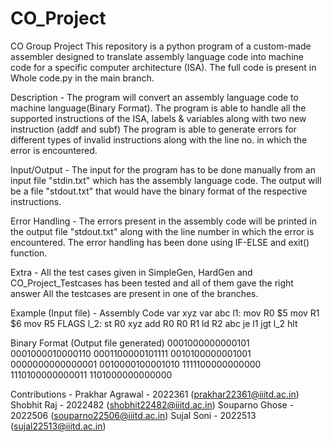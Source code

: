 # CO_Project
CO Group Project
This repository is a python program of a custom-made assembler designed to translate assembly language code into machine code for a specific 
computer architecture (ISA).
The full code is present in Whole code.py in the main branch.

Description - 
The program will convert an assembly language code to machine language(Binary Format). 
The program is able to handle all the supported instructions of the ISA, labels & variables along with two new instruction (addf and subf)
The program is able to generate errors for different types of invalid instructions along with the line no. in
which the error is encountered.

Input/Output - 
The input for the program has to be done manually from an input file "stdin.txt" which has the assembly language code.
The output will be a file "stdout.txt" that would have the binary format of the respective instructions.

Error Handling - 
The errors present in the assembly code will be printed in the output file "stdout.txt" along with the line number in which the error is
encountered. 
The error handling has been done using IF-ELSE and exit() function.

Extra - 
All the test cases given in SimpleGen, HardGen and CO_Project_Testcases has been tested and all of them gave the right answer
All the testcases are present in one of the branches.

Example (Input file) - 
Assembly Code
var xyz
var abc
l1: mov R0 $5
mov R1 $6
mov R5 FLAGS
l_2:	st R0 xyz
	add R0 R0 R1
	ld R2 abc
	je l1
	jgt l_2
hlt

Binary Format (Output file generated)
0001000000000101
0001000010000110
0001100000101111
0010100000001001
0000000000000001
0010000100001010
1111100000000000
1110100000000011
1101000000000000

Contributions - 
Prakhar Agrawal - 2022361 (prakhar22361@iiitd.ac.in)
Shobhit Raj - 2022482 (shobhit22482@iiitd.ac.in)
Souparno Ghose - 2022506 (souparno22506@iiitd.ac.in)
Sujal Soni - 2022513 (sujal22513@iiitd.ac.in)
